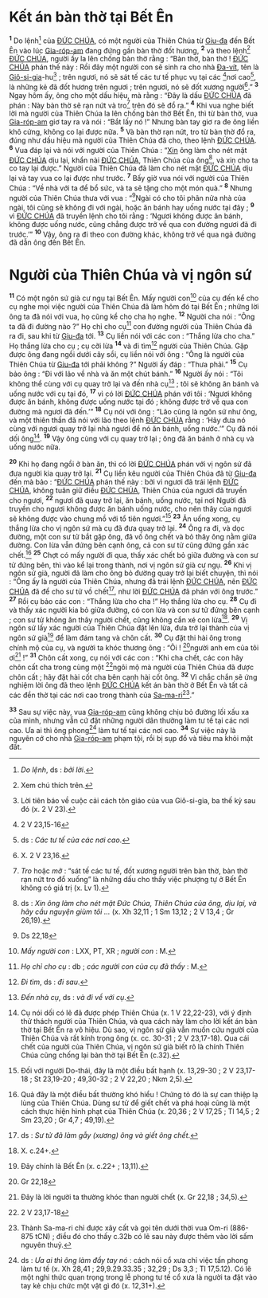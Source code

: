 # Kết án bàn thờ tại Bết Ên
<sup><b>1</b></sup> Do lệnh[^1] của [ĐỨC CHÚA](), có một người của Thiên Chúa từ [Giu-đa]() đến Bết Ên vào lúc [Gia-róp-am]() đang đứng gần bàn thờ đốt hương, <sup><b>2</b></sup> và theo lệnh[^2] [ĐỨC CHÚA](), người ấy la lên chống bàn thờ rằng : “Bàn thờ, bàn thờ ! [ĐỨC CHÚA]() phán thế này : Rồi đây một người con sẽ sinh ra cho nhà [Đa-vít](), tên là [Giô-si-gia]()-hu[^3] ; trên ngươi, nó sẽ sát tế các tư tế phục vụ tại các [^1*]nơi cao[^4], là những kẻ đã đốt hương trên ngươi ; trên ngươi, nó sẽ đốt xương người[^5].” <sup><b>3</b></sup> Ngay hôm ấy, ông cho một dấu hiệu, mà rằng : “Đây là dấu [ĐỨC CHÚA]() đã phán : Này bàn thờ sẽ rạn nứt và tro[^6] trên đó sẽ đổ ra.” <sup><b>4</b></sup> Khi vua nghe biết lời mà người của Thiên Chúa la lên chống bàn thờ Bết Ên, thì từ bàn thờ, vua [Gia-róp-am]() giơ tay ra và nói : “Bắt lấy nó !” Nhưng bàn tay giơ ra đe ông liền khô cứng, không co lại được nữa. <sup><b>5</b></sup> Và bàn thờ rạn nứt, tro từ bàn thờ đổ ra, đúng như dấu hiệu mà người của Thiên Chúa đã cho, theo lệnh [ĐỨC CHÚA](). <sup><b>6</b></sup> Vua đáp lại và nói với người của Thiên Chúa : “[Xin]() ông làm cho nét mặt [ĐỨC CHÚA]() dịu lại, khẩn nài [ĐỨC CHÚA](), Thiên Chúa của ông[^7], và xin cho ta co tay lại được.” Người của Thiên Chúa đã làm cho nét mặt [ĐỨC CHÚA]() dịu lại và tay vua co lại được như trước. <sup><b>7</b></sup> Bấy giờ vua nói với người của Thiên Chúa : “Về nhà với ta để bổ sức, và ta sẽ tặng cho một món quà.” <sup><b>8</b></sup> Nhưng người của Thiên Chúa thưa với vua : “[^2*]Ngài có cho tôi phân nửa nhà của ngài, tôi cũng sẽ không đi với ngài, hoặc ăn bánh hay uống nước tại đây ; <sup><b>9</b></sup> vì [ĐỨC CHÚA]() đã truyền lệnh cho tôi rằng : ‘Ngươi không được ăn bánh, không được uống nước, cũng chẳng được trở về qua con đường ngươi đã đi trước.’” <sup><b>10</b></sup> Vậy, ông ra đi theo con đường khác, không trở về qua ngả đường đã dẫn ông đến Bết Ên.


# Người của Thiên Chúa và vị ngôn sứ
<sup><b>11</b></sup> Có một ngôn sứ già cư ngụ tại Bết Ên. Mấy người con[^8] của cụ đến kể cho cụ nghe mọi việc người của Thiên Chúa đã làm hôm đó tại Bết Ên ; những lời ông ta đã nói với vua, họ cũng kể cho cha họ nghe. <sup><b>12</b></sup> Người cha nói : “Ông ta đã đi đường nào ?” Họ chỉ cho cụ[^9] con đường người của Thiên Chúa đã ra đi, sau khi từ [Giu-đa]() tới. <sup><b>13</b></sup> Cụ liền nói với các con : “Thắng lừa cho cha.” Họ thắng lừa cho cụ ; cụ cỡi lừa <sup><b>14</b></sup> và đi tìm[^10] người của Thiên Chúa. Gặp được ông đang ngồi dưới cây sồi, cụ liền nói với ông : “Ông là người của Thiên Chúa từ [Giu-đa]() tới phải không ?” Người ấy đáp : “Thưa phải.” <sup><b>15</b></sup> Cụ bảo ông : “Đi với lão về nhà và ăn một chút bánh.” <sup><b>16</b></sup> Người ấy nói : “Tôi không thể cùng với cụ quay trở lại và đến nhà cụ[^11] ; tôi sẽ không ăn bánh và uống nước với cụ tại đó, <sup><b>17</b></sup> vì có lời [ĐỨC CHÚA]() phán với tôi : ‘Ngươi không được ăn bánh, không được uống nước tại đó ; không được trở về qua con đường mà ngươi đã đến.’” <sup><b>18</b></sup> Cụ nói với ông : “Lão cũng là ngôn sứ như ông, và một thiên thần đã nói với lão theo lệnh [ĐỨC CHÚA]() rằng : ‘Hãy đưa nó cùng với ngươi quay trở lại nhà ngươi để nó ăn bánh, uống nước.’” Cụ đã nói dối ông[^12]. <sup><b>19</b></sup> Vậy ông cùng với cụ quay trở lại ; ông đã ăn bánh ở nhà cụ và uống nước nữa.

<sup><b>20</b></sup> Khi họ đang ngồi ở bàn ăn, thì có lời [ĐỨC CHÚA]() phán với vị ngôn sứ đã đưa người kia quay trở lại. <sup><b>21</b></sup> Cụ liền kêu người của Thiên Chúa đã từ [Giu-đa]() đến mà bảo : “[ĐỨC CHÚA]() phán thế này : bởi vì ngươi đã trái lệnh [ĐỨC CHÚA](), không tuân giữ điều [ĐỨC CHÚA](), Thiên Chúa của ngươi đã truyền cho ngươi, <sup><b>22</b></sup> ngươi đã quay trở lại, ăn bánh, uống nước, tại nơi Người đã truyền cho ngươi không được ăn bánh uống nước, cho nên thây của ngươi sẽ không được vào chung mồ với tổ tiên ngươi.”[^13] <sup><b>23</b></sup> Ăn uống xong, cụ thắng lừa cho vị ngôn sứ mà cụ đã đưa quay trở lại. <sup><b>24</b></sup> Ông ra đi, và dọc đường, một con sư tử bắt gặp ông, đã vồ ông chết và bỏ thây ông nằm giữa đường. Con lừa vẫn đứng bên cạnh ông, cả con sư tử cũng đứng gần xác chết.[^14] <sup><b>25</b></sup> Chợt có mấy người đi qua, thấy xác chết bỏ giữa đường và con sư tử đứng bên, thì vào kể lại trong thành, nơi vị ngôn sứ già cư ngụ. <sup><b>26</b></sup> Khi vị ngôn sứ già, người đã làm cho ông bỏ đường quay trở lại biết chuyện, thì nói : “Ông ấy là người của Thiên Chúa, nhưng đã trái lệnh [ĐỨC CHÚA](), nên [ĐỨC CHÚA]() đã để cho sư tử vồ chết[^15], như lời [ĐỨC CHÚA]() đã phán với ông trước.” <sup><b>27</b></sup> Rồi cụ bảo các con : “Thắng lừa cho cha !” Họ thắng lừa cho cụ. <sup><b>28</b></sup> Cụ đi và thấy xác người kia bỏ giữa đường, có con lừa và con sư tử đứng bên cạnh ; con sư tử không ăn thây người chết, cũng không cắn xé con lừa[^16]. <sup><b>29</b></sup> Vị ngôn sứ lấy xác người của Thiên Chúa đặt lên lừa, đưa trở lại thành của vị ngôn sứ già[^17] để làm đám tang và chôn cất. <sup><b>30</b></sup> Cụ đặt thi hài ông trong chính mộ của cụ, và người ta khóc thương ông : “Ôi ! [^3*]người anh em của tôi ơi[^18] !” <sup><b>31</b></sup> Chôn cất xong, cụ nói với các con : “Khi cha chết, các con hãy chôn cất cha trong cùng một [^4*]ngôi mộ mà người của Thiên Chúa đã được chôn cất ; hãy đặt hài cốt cha bên cạnh hài cốt ông. <sup><b>32</b></sup> Vì chắc chắn sẽ ứng nghiệm lời ông đã theo lệnh [ĐỨC CHÚA]() kết án bàn thờ ở Bết Ên và tất cả các đền thờ tại các nơi cao trong thành của [Sa-ma-ri]()[^19].”

<sup><b>33</b></sup> Sau sự việc này, vua [Gia-róp-am]() cũng không chịu bỏ đường lối xấu xa của mình, nhưng vẫn cứ đặt những người dân thường làm tư tế tại các nơi cao. Ưa ai thì ông phong[^20] làm tư tế tại các nơi cao. <sup><b>34</b></sup> Sự việc này là nguyên cớ cho nhà [Gia-róp-am]() phạm tội, rồi bị sụp đổ và tiêu ma khỏi mặt đất.

[^1]: *Do lệnh*, ds : *bởi lời*.
[^2]: Xem chú thích trên.
[^3]: Lời tiên báo về cuộc cải cách tôn giáo của vua Giô-si-gia, ba thế kỷ sau đó (x. 2 V 23).
[^4]: ds : *Các tư tế của các nơi cao*.
[^5]: X. 2 V 23,16.
[^6]: *Tro* hoặc *mỡ* : “sát tế các tư tế, đốt xương người trên bàn thờ, bàn thờ rạn nứt tro đổ xuống” là những dấu cho thấy việc phượng tự ở Bết Ên không có giá trị (x. Lv 1).
[^7]: ds : *Xin ông làm cho nét mặt Đức Chúa, Thiên Chúa của ông, dịu lại, và hãy cầu nguyện giùm tôi ...* (x. Xh 32,11 ; 1 Sm 13,12 ; 2 V 13,4 ; Gr 26,19).
[^8]: *Mấy người con* : LXX, PT, XR ; *người con* : M.
[^9]: *Họ chỉ cho cụ* : db ; *các người con của cụ đã thấy* : M.
[^10]: *Đi tìm*, ds : *đi sau*.
[^11]: *Đến nhà cụ*, ds : *và đi về với cụ*.
[^12]: Cụ nói dối có lẽ đã được phép Thiên Chúa (x. 1 V 22,22-23), với ý định thử thách người của Thiên Chúa, và qua cách này làm cho lời kết án bàn thờ tại Bết Ên ra vô hiệu. Dù sao, vị ngôn sứ già vẫn muốn cứu người của Thiên Chúa và rất kính trọng ông (x. cc. 30-31 ; 2 V 23,17-18). Qua cái chết của người của Thiên Chúa, vị ngôn sứ già biết rõ là chính Thiên Chúa cũng chống lại bàn thờ tại Bết Ên (c.32).
[^13]: Đối với người Do-thái, đây là một điều bất hạnh (x. 13,29-30 ; 2 V 23,17-18 ; St 23,19-20 ; 49,30-32 ; 2 V 22,20 ; Nkm 2,5).
[^14]: Quả đây là một điều bất thường khó hiểu ! Chứng tỏ đó là sự can thiệp lạ lùng của Thiên Chúa. Dùng sư tử để giết chết và phá hoại cũng là một cách thực hiện hình phạt của Thiên Chúa (x. 20,36 ; 2 V 17,25 ; Tl 14,5 ; 2 Sm 23,20 ; Gr 4,7 ; 49,19).
[^15]: ds : *Sư tử đã làm gẫy (xương) ông và giết ông chết*.
[^16]: X. c.24+.
[^17]: Đây chính là Bết Ên (x. c.22+ ; 13,11).
[^18]: Đây là lời người ta thường khóc than người chết (x. Gr 22,18 ; 34,5).
[^19]: Thành Sa-ma-ri chỉ được xây cất và gọi tên dưới thời vua Om-ri (886-875 tCN) ; điều đó cho thấy c.32b có lẽ sau này được thêm vào lời sấm nguyên thuỷ.
[^20]: ds : *Ưa ai thì ông làm đầy tay nó* : cách nói cổ xưa chỉ việc tấn phong làm tư tế (x. Xh 28,41 ; 29,9.29.33.35 ; 32,29 ; Ds 3,3 ; Tl 17,5.12). Có lẽ một nghi thức quan trọng trong lễ phong tư tế cổ xưa là người ta đặt vào tay kẻ chịu chức một vật gì đó (x. 12,31+).
[^1*]: 2 V 23,15-16
[^2*]: Ds 22,18
[^3*]: Gr 22,18
[^4*]: 2 V 23,17-18